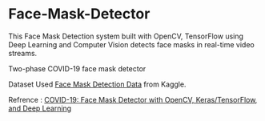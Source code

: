 # Face-Mask-Detector

This Face Mask Detection system built with OpenCV, TensorFlow using Deep Learning and Computer Vision detects face masks in real-time video streams.

Two-phase COVID-19 face mask detector 

Dataset Used [Face Mask Detection Data](https://www.kaggle.com/aneerbanchakraborty/face-mask-detection-data) from Kaggle.






Refrence : [COVID-19: Face Mask Detector with OpenCV, Keras/TensorFlow, and Deep Learning](https://www.pyimagesearch.com/2020/05/04/covid-19-face-mask-detector-with-opencv-keras-tensorflow-and-deep-learning/)
